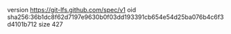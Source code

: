 version https://git-lfs.github.com/spec/v1
oid sha256:36b1dc8f62d7197e9630b0f03dd193391cb654e54d25ba076b4c6f3d4101b712
size 427
